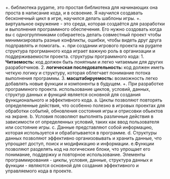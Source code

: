  +. библиотека pygame, это простая библиотека для начинающих она проста в написание кода, и в освоение. Я научился создавать бесконечный цикл в игре, научился делать шаблоны игры.
 +. виртуальное окружение - это среда, которая создаётся для разработки и выполнения программного обеспечения. 
Его нужно создовать когда вы с одногруппниками собираетесь делать совместный проект чтобы минимизировать разные конфликты, ошибки, чтобы видеть друг друга подправлять и помогать.
 +. при создании игрового проекта на pygame структура прогрманного кода играет важную роль в организации и поддерживаемости проекта.
структуры программного кода:
	1. __Читаемость:__ код должен быть понятным и легко читаемым для других разработчиков.
	2. __логическая последовательность:__ код должен иметь четкую логику и структуру, которая облегчает понимание потока выполнения программы.
	3. __масштабируемость:__ возможность легко добавлять новые функции и компоненты в будущем.
 +. При разработке программного проекта. использование циклов, условий, данных, структур данных и функций является основной для создания функционального и эффективного кода.
	a. Циклы позволяют повторять определенные действия, что особенно полезно в игровых проектах для обработки событий, обновления состояния игры и отрисовки обьектов на экране.
	b. Условия позволяют выполнять различные действия в зависимости от определенных условий, таких как ввод пользователя или состояние игры.
	c. Данные представляют собой информацию, которая используется и обрабатывается в программе.
	d. Структуры данных позволяют эффективно организовывать и хранить данные, что упрощает доступ, поиск и модификацию и информации.
	e.Функции позволяют разделять код на логические блоки, что упрощает его понимание, поддержку и повторное использование.
Элементы программирования - циклы, условия, данные, структура данных и функции - являются основной для создания эффективного и управляемого кода в проекте.